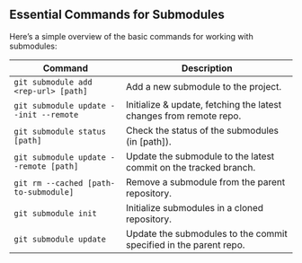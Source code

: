 ## Essential Commands for <i class="fab fa-git"></i> Submodules

Here’s a simple overview of the basic commands for working with <i class="fab fa-git"></i> submodules:

| Command                                      | Description                                                                                     |
|----------------------------------------------|-------------------------------------------------------------------------------------------------|
| `git submodule add <rep-url> [path]` | Add a new submodule to the project.                                                                     |
| `git submodule update --init --remote`      | Initialize & update, fetching the latest changes from remote repo.                               |
| `git submodule status [path]`               | Check the status of the submodules (in [path]).                                                  |
| `git submodule update --remote [path]`      | Update the submodule to the latest commit on the tracked branch.                                 |
| `git rm --cached [path-to-submodule]`       | Remove a submodule from the parent repository.                                                   |
| `git submodule init`                        | Initialize submodules in a cloned repository.                                                    |
| `git submodule update`                      | Update the submodules to the commit specified in the parent repo.                                |
